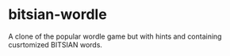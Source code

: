 # bitsian-wordle
A clone of the popular wordle game but with hints and containing cusrtomized BITSIAN words.
